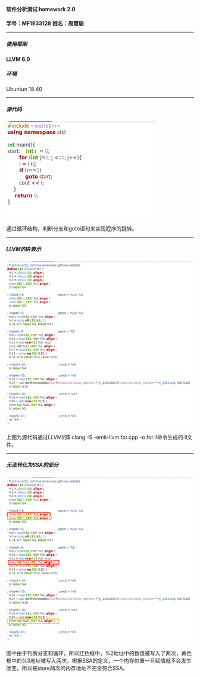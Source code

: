 #### 软件分析测试 homework 2.0

**学号：MF1933128**  	**姓名：周慧聪**

***

##### 使用框架

**LLVM 6.0**

##### 环境

Ubuntun 18.40

***

##### 源代码

![源代码](https://github.com/abbycc/course/blob/master/SAT/%E6%BA%90%E4%BB%A3%E7%A0%81.png)

通过循环结构，判断分支和goto语句来实现程序的跳转。

***

##### LLVM的IR表示

![ir](https://github.com/abbycc/course/blob/master/SAT/ir.png)

上图为源代码通过LLVM的$ clang -S -emit-llvm for.cpp -o for.ll命令生成的.ll文件。

***

##### 无法转化为SSA的部分

![SSA](https://github.com/abbycc/course/blob/master/SAT/SSA.png)

图中由于判断分支和循环，所以红色框中，%2地址中的数值被写入了两次，黄色框中的%3地址被写入两次。根据SSA的定义，一个内存位置一旦赋值就不会发生改变。所以被store两次的内存地址不完全符合SSA。
